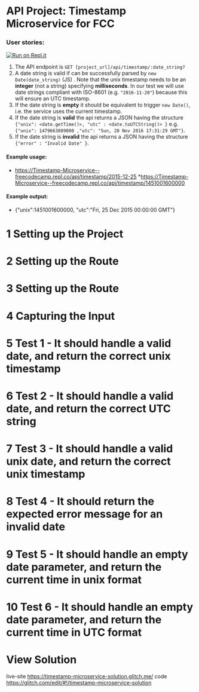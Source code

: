 
# API Project: Timestamp Microservice for FCC

### User stories:

[![Run on Repl.it](https://repl.it/badge/github/freeCodeCamp/boilerplate-project-timestamp)](https://repl.it/github/freeCodeCamp/boilerplate-project-timestamp)

1. The API endpoint is `GET [project_url]/api/timestamp/:date_string?`
2. A date string is valid if can be successfully parsed by `new Date(date_string)` (JS) . Note that the unix timestamp needs to be an **integer** (not a string) specifying **milliseconds**. In our test we will use date strings compliant with ISO-8601 (e.g. `"2016-11-20"`) because this will ensure an UTC timestamp.
3. If the date string is **empty** it should be equivalent to trigger `new Date()`, i.e. the service uses the current timestamp.
4. If the date string is **valid** the api returns a JSON having the structure 
`{"unix": <date.getTime()>, "utc" : <date.toUTCString()> }`
e.g. `{"unix": 1479663089000 ,"utc": "Sun, 20 Nov 2016 17:31:29 GMT"}`.
5. If the date string is **invalid** the api returns a JSON having the structure `{"error" : "Invalid Date" }`.

#### Example usage:
* https://Timestamp-Microservice--freecodecamp.repl.co/api/timestamp/2015-12-25
*https://Timestamp-Microservice--freecodecamp.repl.co/api/timestamp/1451001600000

#### Example output:
* {"unix":1451001600000, "utc":"Fri, 25 Dec 2015 00:00:00 GMT"}


# 1 Setting up the Project

# 2 Setting up the Route

# 3 Setting up the Route

# 4 Capturing the Input

# 5 Test 1 - It should handle a valid date, and return the correct unix timestamp

# 6 Test 2 - It should handle a valid date, and return the correct UTC string

# 7 Test 3 - It should handle a valid unix date, and return the correct unix timestamp

# 8 Test 4 - It should return the expected error message for an invalid date

# 9 Test 5 - It should handle an empty date parameter, and return the current time in unix format

# 10 Test 6 - It should handle an empty date parameter, and return the current time in UTC format


# View Solution
live-site https://timestamp-microservice-solution.glitch.me/
code https://glitch.com/edit/#!/timestamp-microservice-solution